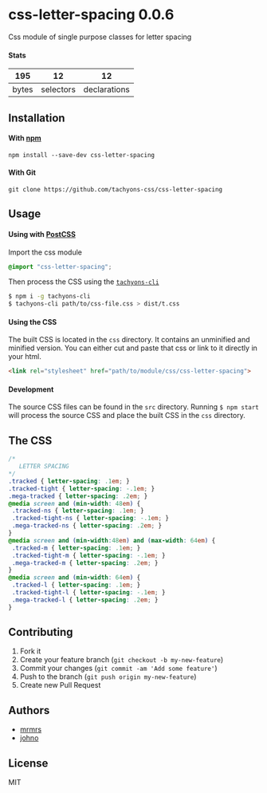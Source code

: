 # css-letter-spacing 0.0.6

Css module of single purpose classes for letter spacing

#### Stats

195 | 12 | 12
---|---|---
bytes | selectors | declarations

## Installation

#### With [npm](https://npmjs.com)

```
npm install --save-dev css-letter-spacing
```

#### With Git

```
git clone https://github.com/tachyons-css/css-letter-spacing
```

## Usage

#### Using with [PostCSS](https://github.com/postcss/postcss)

Import the css module

```css
@import "css-letter-spacing";
```

Then process the CSS using the [`tachyons-cli`](https://github.com/tachyons-css/tachyons-cli)

```sh
$ npm i -g tachyons-cli
$ tachyons-cli path/to/css-file.css > dist/t.css
```

#### Using the CSS

The built CSS is located in the `css` directory. It contains an unminified and minified version.
You can either cut and paste that css or link to it directly in your html.

```html
<link rel="stylesheet" href="path/to/module/css/css-letter-spacing">
```

#### Development

The source CSS files can be found in the `src` directory.
Running `$ npm start` will process the source CSS and place the built CSS in the `css` directory.

## The CSS

```css
/*
   LETTER SPACING
*/
.tracked { letter-spacing: .1em; }
.tracked-tight { letter-spacing: -.1em; }
.mega-tracked { letter-spacing: .2em; }
@media screen and (min-width: 48em) {
 .tracked-ns { letter-spacing: .1em; }
 .tracked-tight-ns { letter-spacing: -.1em; }
 .mega-tracked-ns { letter-spacing: .2em; }
}
@media screen and (min-width:48em) and (max-width: 64em) {
 .tracked-m { letter-spacing: .1em; }
 .tracked-tight-m { letter-spacing: -.1em; }
 .mega-tracked-m { letter-spacing: .2em; }
}
@media screen and (min-width: 64em) {
 .tracked-l { letter-spacing: .1em; }
 .tracked-tight-l { letter-spacing: -.1em; }
 .mega-tracked-l { letter-spacing: .2em; }
}
```

## Contributing

1. Fork it
2. Create your feature branch (`git checkout -b my-new-feature`)
3. Commit your changes (`git commit -am 'Add some feature'`)
4. Push to the branch (`git push origin my-new-feature`)
5. Create new Pull Request

## Authors

* [mrmrs](http://mrmrs.io)
* [johno](http://johnotander.com)

## License

MIT


